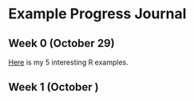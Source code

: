 # Example Progress Journal

## Week 0 (October 29)

[Here](files/example_homework_0.html) is my 5 interesting R examples.
## Week 1 (October )
